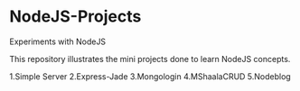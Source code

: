 # NodeJS-Projects
Experiments with NodeJS

This repository illustrates the mini projects done to learn NodeJS concepts.

1.Simple Server
2.Express-Jade
3.Mongologin
4.MShaalaCRUD
5.Nodeblog

